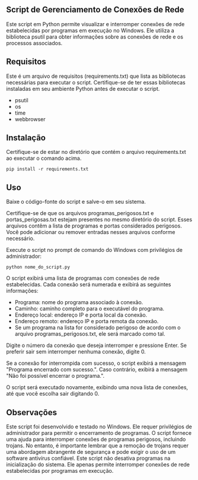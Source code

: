 

## Script de Gerenciamento de Conexões de Rede
Este script em Python permite visualizar e interromper conexões de rede estabelecidas por programas em execução no Windows. Ele utiliza a biblioteca psutil para obter informações sobre as conexões de rede e os processos associados.

## Requisitos
Este é um arquivo de requisitos (requirements.txt) que lista as bibliotecas necessárias para executar o script. Certifique-se de ter essas bibliotecas instaladas em seu ambiente Python antes de executar o script.
* psutil
* os
* time
* webbrowser

## Instalação
Certifique-se de estar no diretório que contém o arquivo requirements.txt ao executar o comando acima.
````
pip install -r requirements.txt
````
## Uso
Baixe o código-fonte do script e salve-o em seu sistema.

Certifique-se de que os arquivos programas_perigosos.txt e portas_perigosas.txt estejam presentes no mesmo diretório do script. Esses arquivos contêm a lista de programas e portas considerados perigosos. Você pode adicionar ou remover entradas nesses arquivos conforme necessário.

Execute o script no prompt de comando do Windows com privilégios de administrador:
````
python nome_do_script.py
````
O script exibirá uma lista de programas com conexões de rede estabelecidas. Cada conexão será numerada e exibirá as seguintes informações:
* Programa: nome do programa associado à conexão.
* Caminho: caminho completo para o executável do programa.
* Endereço local: endereço IP e porta local da conexão.
* Endereço remoto: endereço IP e porta remota da conexão.
* Se um programa na lista for considerado perigoso de acordo com o arquivo programas_perigosos.txt, ele será marcado como tal.

Digite o número da conexão que deseja interromper e pressione Enter. Se preferir sair sem interromper nenhuma conexão, digite 0.

Se a conexão for interrompida com sucesso, o script exibirá a mensagem "Programa encerrado com sucesso.". Caso contrário, exibirá a mensagem "Não foi possível encerrar o programa.".

O script será executado novamente, exibindo uma nova lista de conexões, até que você escolha sair digitando 0.
## Observações
Este script foi desenvolvido e testado no Windows. Ele requer privilégios de administrador para permitir o encerramento de programas.
O script fornece uma ajuda para interromper conexões de programas perigosos, incluindo trojans. No entanto, é importante lembrar que a remoção de trojans requer uma abordagem abrangente de segurança e pode exigir o uso de um software antivírus confiável.
Este script não desativa programas na inicialização do sistema. Ele apenas permite interromper conexões de rede estabelecidas por programas em execução.
